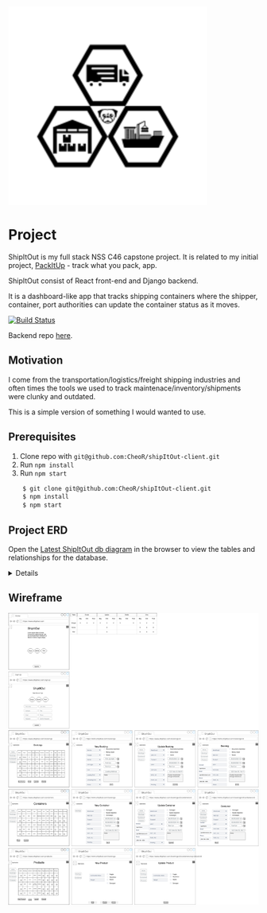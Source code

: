 <img src="./src/assets/images/pugTransport.svg" alt="Pug Transport Company Icon" />

# Project

ShipItOut is my full stack NSS C46 capstone project. It is related to my initial project, [PackItUp](https://github.com/CheoR/pack-it-up) - track what you pack, app.

ShipItOut consist of React front-end and Django backend.

It is a dashboard-like app that tracks shipping containers where the shipper, container, port authorities can update the container status as it moves.

[![Build Status](https://travis-ci.com/CheoR/shipItOut-server.svg?branch=main)](https://travis-ci.com/CheoR/shipItOut-server)

Backend repo [here](https://github.com/CheoR/shipItOut-server).

## Motivation

I come from the transportation/logistics/freight shipping industries and often times the tools we used to track maintenace/inventory/shipments were clunky and outdated.

This is a simple version of something I would wanted to use.

## Prerequisites

1. Clone repo with `git@github.com:CheoR/shipItOut-client.git`
2. Run `npm install`
3. Run `npm start`

```bash
    $ git clone git@github.com:CheoR/shipItOut-client.git
    $ npm install
    $ npm start
```

## Project ERD

Open the [Latest ShipItOut db diagram](https://dbdiagram.io/d/60be3bdfb29a09603d1855af) in the browser to view the tables and relationships for the database.

<details>
  <img src="./src/assets/images/ShipItOut.png" alt="entity relationship diagram for Ship It Out database" />
</details>

## Wireframe

<img src="./src/assets/images/ShipItOut_DrawIo.jpg" alt="Wireframe for Ship It Out" />

